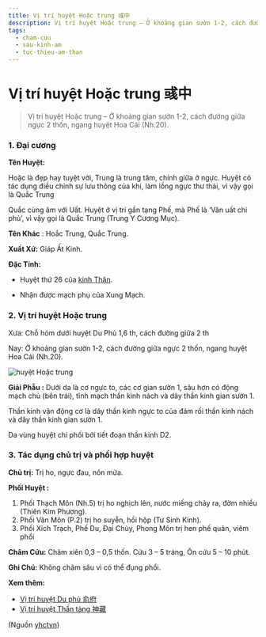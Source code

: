 ```yaml
---
title: Vị trí huyệt Hoặc trung 彧中
description: Vị trí huyệt Hoặc trung – Ở khoảng gian sườn 1-2, cách đường giữa ngực 2 thốn, ngang huyệt Hoa Cái (Nh.20).
tags:
  - cham-cuu
  - sau-kinh-am
  - tuc-thieu-am-than
---
```


# Vị trí huyệt Hoặc trung 彧中 

> Vị trí huyệt Hoặc trung – Ở khoảng gian sườn 1-2, cách đường giữa ngực 2 thốn, ngang huyệt Hoa Cái (Nh.20).

### 1. Đại cương

**Tên Huyệt:**

Hoặc là đẹp hay tuyệt vời, Trung là trung tâm, chính giữa ở ngực. Huyệt có tác dụng điều chỉnh sự lưu thông của khí, làm lồng ngực thư thái, vì vậy gọi là Quắc Trung

Quắc cùng âm với Uất. Huyệt ở vị trí gần tạng Phế, mà Phế là ‘Văn uất chi phủ’, vì vậy gọi là Quắc Trung (Trung Y Cương Mục).

**Tên Khác** : Hoắc Trung, Quắc Trung.

**Xuất Xứ:** Giáp Ất Kinh.

**Đặc Tính:**

+ Huyệt thứ 26 của [kinh Thận](/yhctvn/kinh-tuc-thieu-am-than).

+ Nhận được mạch phụ của Xung Mạch.

### 2. Vị trí huyệt Hoặc trung

Xưa: Chỗ hóm dưới huyệt Du Phủ 1,6 th, cách đường giữa 2 th

Nay: Ở khoảng gian sườn 1-2, cách đường giữa ngực 2 thốn, ngang huyệt Hoa Cái (Nh.20).

![huyệt Hoặc trung](/imgs/yhctvn/huyet-hoac-trung-300x169.jpg)

**Giải Phẫu :** Dưới da là cơ ngực to, các cơ gian sườn 1, sâu hơn có động mạch chủ (bên trái), tĩnh mạch thần kinh nách và dây thần kinh gian sườn 1.

Thần kinh vận động cơ là dây thần kinh ngực to của đám rối thần kinh nách và dây thần kinh gian sườn 1.

Da vùng huyệt chi phối bởi tiết đoạn thần kinh D2.

### 3. Tác dụng chủ trị và phối hợp huyệt

**Chủ trị:** Trị ho, ngực đau, nôn mửa.

**Phối Huyệt :**

1. Phối Thạch Môn (Nh.5) trị ho nghịch lên, nước miếng chảy ra, đờm nhiều (Thiên Kim Phương).
2. Phối Vân Môn (P.2) trị ho suyễn, hồi hộp (Tư Sinh Kinh).
3. Phối Xích Trạch, Phế Du, Đại Chùy, Phong Môn trị hen phế quản, viêm phổi

**Châm Cứu:** Châm xiên 0,3 – 0,5 thốn. Cứu 3 – 5 tráng, Ôn cứu 5 – 10 phút.

**Ghi Chú:** Không châm sâu vì có thể đụng phổi.

**Xem thêm:**

* [Vị trí huyệt Du phủ 俞府](/yhctvn/vi-tri-huyet-du-phu-%e4%bf%9e%e5%ba%9c)
* [Vị trí huyệt Thần tàng 神藏](/yhctvn/vi-tri-huyet-than-tang-%e7%a5%9e%e8%97%8f)

(Nguồn <a href="https://yhctvn.com/vi-tri-huyet-hoac-trung-彧中/" target="_blank">yhctvn</a>)

